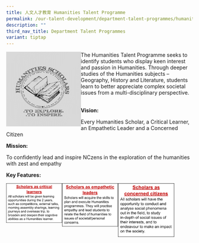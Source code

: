 ```yaml
---
title: 人文人才教育 Humanities Talent Programme
permalink: /our-talent-development/department-talent-programmes/humanities-talent-programme/
description: ""
third_nav_title: Department Talent Programmes
variant: tiptap
---
```

<img src="/images/image4%20(1).png" style="width:40%;float:left">
The Humanities Talent Programme seeks to identify students who display keen interest and passion in Humanities. Through deeper studies of the Humanities subjects – Geography, History and Literature, students learn to better appreciate complex societal issues from a multi-disciplinary perspective.

<br>
<br>

**Vision:**

Every Humanities Scholar, a Critical Learner, an Empathetic Leader and a Concerned Citizen

  

**Mission:**

To confidently lead and inspire NCzens in the exploration of the humanities with zest and empathy

  

**Key Features:**

<img src="/images/image1%20(1).png" style="width:30%;float:left">
<img src="/images/image2%20(3).png" style="width:30%;float:left">
<img src="/images/image5%20(3).png" style="width:30%;float:left">